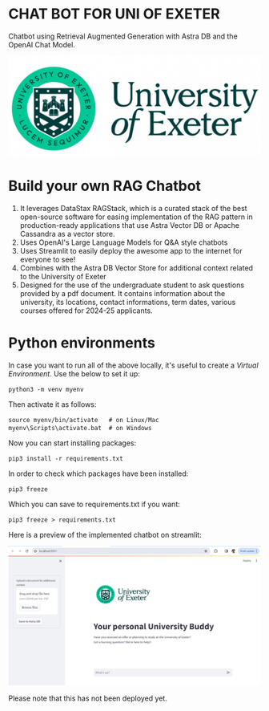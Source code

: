 # CHAT BOT FOR UNI OF EXETER
Chatbot using Retrieval Augmented Generation with Astra DB and the OpenAI Chat Model.

![codespace](./images/UniofExeterLogo.png)

# Build your own RAG Chatbot
1) It leverages DataStax RAGStack, which is a curated stack of the best open-source software for easing implementation of the RAG pattern in production-ready applications that use Astra Vector DB or Apache Cassandra as a vector store.
2) Uses OpenAI's Large Language Models for Q&A style chatbots
3) Uses Streamlit to easily deploy the awesome app to the internet for everyone to see!
4) Combines with the Astra DB Vector Store for additional context related to the University of Exeter
5) Designed for the use of the undergraduate student to ask questions provided by a pdf document. It contains information about the university, its locations, contact informations, term dates, various courses offered for 2024-25 applicants.
# Python environments
In case you want to run all of the above locally, it's useful to create a *Virtual Environment*. Use the below to set it up:
```
python3 -m venv myenv
```
Then activate it as follows:
```
source myenv/bin/activate   # on Linux/Mac
myenv\Scripts\activate.bat  # on Windows
```
Now you can start installing packages:
```
pip3 install -r requirements.txt
```
In order to check which packages have been installed:
```
pip3 freeze
```
Which you can save to requirements.txt if you want:
```
pip3 freeze > requirements.txt
```

Here is a preview of the implemented chatbot on streamlit:

![codespace](./images/streamlit.png)

Please note that this has not been deployed yet.
